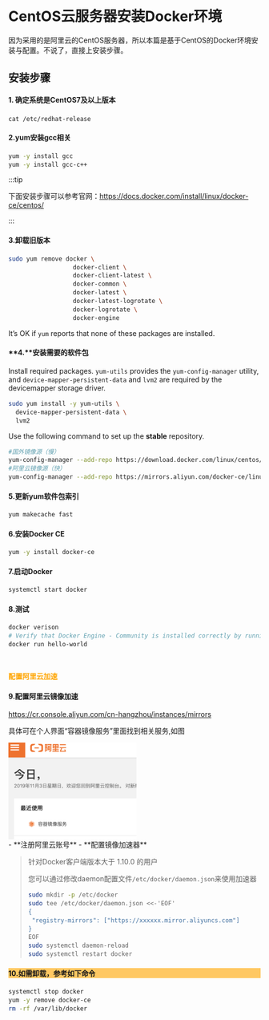 # CentOS云服务器安装Docker环境

因为采用的是阿里云的CentOS服务器，所以本篇是基于CentOS的Docker环境安装与配置。不说了，直接上安装步骤。



## **安装步骤**

#### **1. 确定系统是CentOS7及以上版本**

`cat /etc/redhat-release`

#### 2.**yum安装gcc相关**

```sh
yum -y install gcc
yum -y install gcc-c++
```

:::tip

下面安装步骤可以参考官网：https://docs.docker.com/install/linux/docker-ce/centos/

:::

#### 3.**卸载旧版本**

```sh
sudo yum remove docker \
                  docker-client \
                  docker-client-latest \
                  docker-common \
                  docker-latest \
                  docker-latest-logrotate \
                  docker-logrotate \
                  docker-engine
```

It’s OK if `yum` reports that none of these packages are installed.

#### **4.**安装需要的软件包

Install required packages. `yum-utils` provides the `yum-config-manager` utility, and `device-mapper-persistent-data` and `lvm2` are required by the devicemapper storage driver.

```sh
sudo yum install -y yum-utils \
  device-mapper-persistent-data \
  lvm2
```

Use the following command to set up the **stable** repository.

```sh
#国外镜像源（慢）
yum-config-manager --add-repo https://download.docker.com/linux/centos/docker-ce.repo
#阿里云镜像源（快）
yum-config-manager --add-repo https://mirrors.aliyun.com/docker-ce/linux/centos/docker-ce.repo
```

#### 5.**更新yum软件包索引**

```sh
yum makecache fast
```

#### 6.**安装Docker CE**

```sh
yum -y install docker-ce
```

#### 7.**启动Docker**

```sh
systemctl start docker
```

#### 8.测试

```sh
docker verison 
# Verify that Docker Engine - Community is installed correctly by running the hello-world image
docker run hello-world
```

<br />

<font color="orange" style="font-weight:600;">配置阿里云加速</font>

#### 9.**配置阿里云镜像加速**

https://cr.console.aliyun.com/cn-hangzhou/instances/mirrors

具体可在个人界面“容器镜像服务”里面找到相关服务,如图

<div style="display:flex;"><img src="./images/cdi-1.jpg" alt="容器镜像服务" style="zoom:40%;display:block;" align="left"/></div>
- **注册阿里云账号**
- **配置镜像加速器**

>针对Docker客户端版本大于 1.10.0 的用户
>
>您可以通过修改daemon配置文件`/etc/docker/daemon.json`来使用加速器
>
>```sh
>sudo mkdir -p /etc/docker
>sudo tee /etc/docker/daemon.json <<-'EOF'
>{
>  "registry-mirrors": ["https://xxxxxx.mirror.aliyuncs.com"]
>}
>EOF
>sudo systemctl daemon-reload
>sudo systemctl restart docker
>```



#### <div style="background:#ffc862">10.**如需卸载，参考如下命令**</div>

``` sh
systemctl stop docker
yum -y remove docker-ce
rm -rf /var/lib/docker
```

